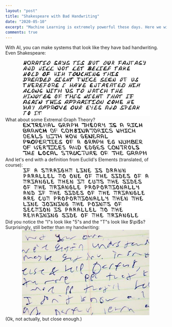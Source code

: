 ```yaml
---
layout: "post"
title: "Shakespeare with Bad Handwriting"
date: "2020-05-10"
excerpt: "Machine Learning is extremely powerful these days. Here we will explore a slightly less powerful use of it."
comments: true
---
```

With AI, you can make systems that look like they have bad handwriting. Even Shakespeare:
<div style="text-align: center"><img src="/images/bad=shakespeare.png" width="400px"></div>
What about some Extremal Graph Theory?
<div style="text-align: center"><img src="/images/bad-graph.png" width="400px"></div>
And let's end with a definition from Euclid's Elements (translated, of course):
<div style="text-align: center"><img src="/images/bad-euclid.png" width="400px"></div>
Did you notice the "I"s look like "5"s and the "T"s look like $\pi$s? Surprisingly, still better than my handwriting:
<div style="text-align: center"><img src="/images/bad-handwriting.jpg" width="400px"></div>
(Ok, not actually, but close enough.)
